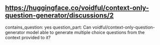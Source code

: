 ## https://huggingface.co/voidful/context-only-question-generator/discussions/2

contains_question: yes
question_part: Can voidful/context-only-question-generator model able to generate multiple choice questions from the context provided to it?